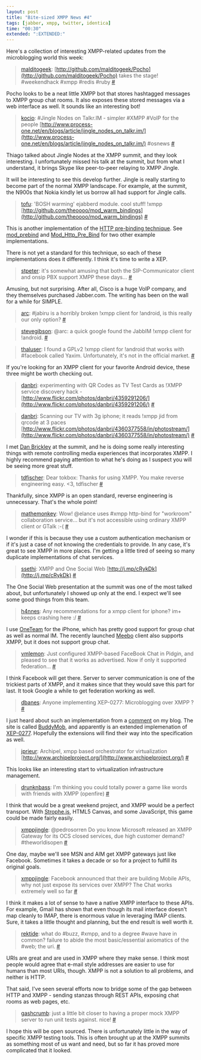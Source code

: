 ```yaml
---
layout: post
title: "Bite-sized XMPP News #4"
tags: [jabber, xmpp, twitter, identica]
time: "00:30"
extended: ":EXTENDED:"
---
```


Here's a collection of interesting XMPP-related updates from the
microblogging world this week:

> [malditogeek](http://twitter.com/malditogeek):
  [http://github.com/malditogeek/Pocho](http://github.com/malditogeek/Pocho)
  takes the stage! #weekendhack #xmpp #redis #ruby
  [#](http://twitter.com/malditogeek/status/9455499870)

Pocho looks to be a neat little XMPP bot that stores hashtagged
messages to XMPP group chat rooms. It also exposes these stored
messages via a web interface as well. It sounds like an interesting
bot!

> [kocio](http://identi.ca/kocio): #Jingle Nodes on Talkr.IM - simpler
  #XMPP #VoIP for the people
  [http://www.process-one.net/en/blogs/article/jingle_nodes_on_talkr.im/](http://www.process-one.net/en/blogs/article/jingle_nodes_on_talkr.im/)
  #osnews [#](http://identi.ca/notice/22507165)

Thiago talked about Jingle Nodes at the XMPP summit, and they look
interesting. I unfortunately missed his talk at the summit, but from
what I understand, it brings Skype like peer-to-peer relaying to XMPP
Jingle.

It will be interesting to see this develop further. Jingle is really
starting to become part of the normal XMPP landscape. For example, at
the summit, the N900s that Nokia kindly let us borrow all had support
for Jingle calls.

> [tofu](http://identi.ca/tofu): 'BOSH warming' ejabberd module. cool
  stuff! !xmpp
  [http://github.com/theoooo/mod_warm_bindings](http://github.com/theoooo/mod_warm_bindings)
  [#](http://identi.ca/notice/22312632)

This is another implementation of the [HTTP pre-binding
technique](http://metajack.im/2009/12/14/fastest-xmpp-sessions-with-http-prebinding/). See
[mod_prebind](http://github.com/skeltoac/http_prebind) and
[Mod_Http_Pre_Bind](http://github.com/thepug/Mod-Http-Pre-Bind) for
two other example implementations.

There is not yet a standard for this technique, so each of these
implementations does it differently. I think it's time to write a XEP.

> [stpeter](http://identi.ca/stpeter): it's somewhat amusing that both
  the SIP-Communicator client and onsip PBX support XMPP these
  days... [#](http://identi.ca/notice/22251583)

Amusing, but not surprising. After all, Cisco is a huge VoIP company,
and they themselves purchased Jabber.com. The writing has been on the
wall for a while for SIMPLE.

> [arc](http://identi.ca/arc): #jabiru is a horribly broken !xmpp
  client for !android, is this really our only option?
  [#](http://identi.ca/notice/22199211)

> [stevegibson](http://identi.ca/stevegibson): @arc: a quick google
  found the JabbIM !xmpp client for
  !android. [#](http://identi.ca/notice/22209947)

> [thaluser](http://identi.ca/thaluser): I found a GPLv2 !xmpp client
  for !android that works with #facebook called Yaxim.  Unfortunately,
  it's not in the official
  market. [#](http://identi.ca/notice/22028511)

If you're looking for an XMPP client for your favorite Android device,
these three might be worth checking out.

> [danbri](http://identi.ca/danbri): experimenting with QR Codes as TV
  Test Cards as !XMPP service discovery hack -
  [http://www.flickr.com/photos/danbri/4359291206/](http://www.flickr.com/photos/danbri/4359291206/)
  [#](http://identi.ca/notice/22085165)

> [danbri](http://identi.ca/danbri): Scanning our TV with 3g iphone;
  it reads !xmpp jid from qrcode at 3 paces
  [http://www.flickr.com/photos/danbri/4360377558/in/photostream/](http://www.flickr.com/photos/danbri/4360377558/in/photostream/)
  [#](http://identi.ca/notice/22121217)

I met [Dan Brickley](http://danbri.org/) at the summit, and he is
doing some really interesting things with remote controlling media
experiences that incorporates XMPP. I highly recommend paying
attention to what he's doing as I suspect you will be seeing more
great stuff.

> [tdfischer](http://identi.ca/tdfischer): Dear tokbox: Thanks for
  using XMPP. You make reverse engineering easy. <3, tdfischer
  [#](http://identi.ca/notice/22042454)

Thankfully, since XMPP is an open standard, reverse engineering is
unnecessary. That's the whole point!

> [mathemonkey](http://twitter.com/mathemonkey): Wow! @elance uses
  #xmpp http-bind for "workroom" collaboration service… but it's not
  accessible using ordinary XMPP client or GTalk :-(
  [#](http://twitter.com/mathemonkey/statuses/9440102285)

I wonder if this is because they use a custom authentication mechanism
or if it's just a case of not knowing the credentials to provide. In
any case, it's great to see XMPP in more places. I'm getting a little
tired of seeing so many duplicate implementations of chat services.

> [ssethi](http://twitter.com/ssethi): XMPP and One Social Web
  [http://j.mp/cRykDk](http://j.mp/cRykDk)
  [#](http://twitter.com/ssethi/statuses/9435702907)

The One Social Web presentation at the summit was one of the most
talked about, but unfortunately I showed up only at the end. I expect
we'll see some good things from this team.

> [h4nnes](http://twitter.com/h4nnes): Any recommendations for a xmpp
  client for iphone? im+ keeps crashing here :/
  [#](http://twitter.com/h4nnes/statuses/9426167172)

I use
[OneTeam](http://www.process-one.net/en/solutions/oneteam_iphone/) for
the iPhone, which has pretty good support for group chat as well as
normal IM. The recently launched [Meebo](http://meebo.com) client also
supports XMPP, but it does not support group chat.

> [vmlemon](http://twitter.com/vmlemon): Just configured XMPP-based
  FaceBook Chat in Pidgin, and pleased to see that it works as
  advertised. Now if only it supported
  federation... [#](http://twitter.com/vmlemon/statuses/9384398876)

I think Facebook will get there. Server to server communication is one
of the trickiest parts of XMPP, and it makes since that they would
save this part for last. It took Google a while to get federation
working as well.

> [dbanes](http://twitter.com/dbanes): Anyone implementing XEP-0277:
  Microblogging over XMPP ?
  [#](http://twitter.com/dbanes/statuses/9366735983)

I just heard about such an implementation from a
[comment](http://disq.us/bttxl) on my blog. The site is called
[BuddyMob](http://www.buddymob.com/), and apparently is an extended
implemenation of
[XEP-0277](http://xmpp.org/extensions/xep-0277.html). Hopefully the
extensions will find their way into the specification as well.

> [jprieur](http://twitter.com/jprieur): Archipel, xmpp based
  orchestrator for virtualization
  [http://www.archipelproject.org/](http://www.archipelproject.org/)
  [#](http://twitter.com/jprieur/statuses/9332433124)

This looks like an interesting start to virtualization infrastructure
management.

> [drunknbass](http://twitter.com/drunknbass): I'm thinking you could
  totally power a game like words with friends with XMPP (openfire)
  [#](http://twitter.com/drunknbass/statuses/9319148406)

I think that would be a great weekend project, and XMPP would be a
perfect transport. With [Strophe.js](http://code.stanziq.com/strophe),
HTML5 Canvas, and some JavaScript, this game could be made fairly easily.

> [xmppjingle](http://twitter.com/xmppjingle): @pedrosorren Do you
  know Microsoft released an XMPP Gateway for its OCS closed services,
  due high customer demand? #theworldisopen
  [#](http://twitter.com/xmppjingle/statuses/9282261422)

One day, maybe we'll see MSN and AIM get XMPP gateways just like
Facebook. Sometimes it takes a decade or so for a project to fulfill
its original goals.

> [xmppjingle](http://twitter.com/xmppjingle): Facebook announced that
  their are building Mobile APIs, why not just expose its services
  over XMPP? The Chat works extremely well so far
  [#](http://twitter.com/xmppjingle/statuses/9282119001)

I think it makes a lot of sense to have a native XMPP interface to
these APIs. For example, Gmail has shown that even though its mail
interface doesn't map cleanly to IMAP, there is enormous value in
leveraging IMAP clients. Sure, it takes a little thought and planning,
but the end result is well worth it.

> [rektide](http://twitter.com/rektide): what do #buzz, #xmpp, and to
  a degree #wave have in common? failure to abide the most
  basic/essential axiomatics of the #web; the
  uri. [#](http://twitter.com/rektide/statuses/9244312851)

URIs are great and are used in XMPP where they make sense. I think
most people would agree that e-mail style addresses are easier to use
for humans than most URIs, though. XMPP is not a solution to all
problems, and neither is HTTP.

That said, I've seen several efforts now to bridge some of the gap
between HTTP and XMPP - sending stanzas through REST APIs, exposing
chat rooms as web pages, etc.

> [gashcrumb](http://twitter.com/gashcrumb): just a little bit closer
  to having a proper mock XMPP server to run unit tests against.
  nice! [#](http://twitter.com/gashcrumb/statuses/9198982133)

I hope this will be open sourced. There is unfortunately little in the
way of specific XMPP testing tools. This is often brought up at the
XMPP summits as something most of us want and need, but so far it has
proved more complicated that it looked.

